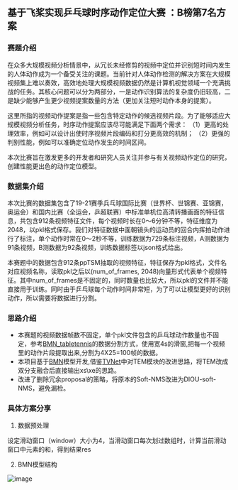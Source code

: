 ## 基于飞桨实现乒乓球时序动作定位大赛 ：B榜第7名方案

### 赛题介绍

在众多大规模视频分析情景中，从冗长未经修剪的视频中定位并识别短时间内发生的人体动作成为一个备受关注的课题。当前针对人体动作检测的解决方案在大规模视频集上难以奏效，高效地处理大规模视频数据仍然是计算机视觉领域一个充满挑战的任务。其核心问题可以分为两部分，一是动作识别算法的复杂度仍旧较高，二是缺少能够产生更少视频提案数量的方法（更加关注短时动作本身的提案）。

这里所指的视频动作提案是指一些包含特定动作的候选视频片段。为了能够适应大规模视频分析任务，时序动作提案应该尽可能满足下面两个需求：
（1）更高的处理效率，例如可以设计出使时序视频片段编码和打分更高效的机制；
（2）更强的判别性能，例如可以准确定位动作发生的时间区间。

本次比赛旨在激发更多的开发者和研究人员关注并参与有关视频动作定位的研究，创建性能更出色的动作定位模型。

### 数据集介绍

本次比赛的数据集包含了19-21赛季兵乓球国际比赛（世界杯、世锦赛、亚锦赛，奥运会）和国内比赛（全运会，乒超联赛）中标准单机位高清转播画面的特征信息，共包含912条视频特征文件，每个视频时长在0～6分钟不等，特征维度为2048，以pkl格式保存。我们对特征数据中面朝镜头的运动员的回合内挥拍动作进行了标注，单个动作时常在0～2秒不等，训练数据为729条标注视频，A测数据为91条视频，B测数据为92条视频，训练数据标签以json格式给出。

本赛题中的数据包含912条ppTSM抽取的视频特征，特征保存为pkl格式，文件名对应视频名称，读取pkl之后以(num_of_frames, 2048)向量形式代表单个视频特征。其中num_of_frames是不固定的，同时数量也比较大，所以pkl的文件并不能直接用于训练。同时由于乒乓球每个动作时间非常短，为了可以让模型更好的识别动作，所以需要将数据进行分割。

### 思路介绍

* 本赛题的视频数据帧数不固定，单个pkl文件包含的乒乓球动作数量也不固定，参考[BMN_tabletennis](https://github.com/PaddlePaddle/PaddleVideo/blob/develop/applications/TableTennis/get_instance_for_bmn.py)的数据分割方式，使用宽4s的滑窗,把每一个视频里的动作片段提取出来,分割为4X25=100帧的数据。
* 本项目基于[BMN](https://github.com/PaddlePaddle/PaddleVideo/blob/develop/docs/zh-CN/model_zoo/localization/bmn.md)模型开发,借鉴[TVNet](https://arxiv.org/abs/2201.00434)中对TEM模块的改进思路，将TEM改成双分支融合后直接输出xs\xe的思路。
* 改进了删除冗余proposal的策略，将原本的Soft-NMS改进为DIOU-soft-NMS，避免漏检。

### 具体方案分享

1. 数据预处理

设定滑动窗口（window）大小为4，当滑动窗口每次划过数组时，计算当前滑动窗口中元素的和，得到结果res

2. BMN模型结构

![image](https://user-images.githubusercontent.com/62683546/156315582-dc4088df-47f0-4a66-b4f3-1dea80deedff.png)


